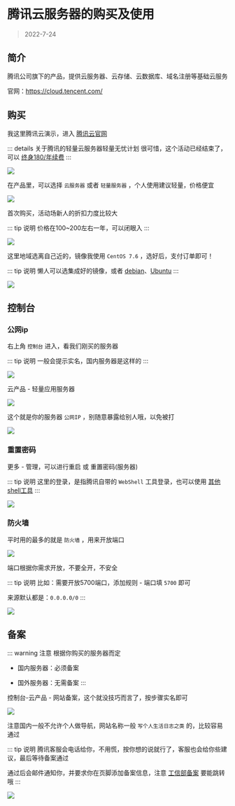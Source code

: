 # 腾讯云服务器的购买及使用

> 2022-7-24



## 简介

腾讯公司旗下的产品，提供云服务器、云存储、云数据库、域名注册等基础云服务

官网：https://cloud.tencent.com/


## 购买

我这里腾讯云演示，进入 [腾讯云官网](https://cloud.tencent.com/)

::: details 关于腾讯的轻量云服务器轻量无忧计划
很可惜，这个活动已经结束了，可以 [终身180/年续费](https://cloud.tencent.com/act/lighthouse?fromSource=gwzcw.1293314.1293314.1293314)
:::

![](/server/tencent/tencent-01.png)


在产品里，可以选择 `云服务器` 或者 `轻量服务器` ，个人使用建议轻量，价格便宜

![](/server/tencent/tencent-02.png)


首次购买，活动场新人的折扣力度比较大

::: tip 说明
价格在100~200左右一年，可以闭眼入
:::

![](/server/tencent/tencent-03.png)



这里地域选离自己近的，镜像我使用 `CentOS 7.6` ，选好后，支付订单即可！

::: tip 说明
懒人可以选集成好的镜像，或者 [debian](https://www.debian.org/)、[Ubuntu](https://cn.ubuntu.com/)
:::

![](/server/tencent/tencent-04.png)









## 控制台


### 公网ip

右上角 `控制台` 进入，看我们刚买的服务器

::: tip 说明
一般会提示实名，国内服务器是这样的
:::

![](/server/tencent/tencent-05.png)


云产品 - 轻量应用服务器

![](/server/tencent/tencent-06.png)


这个就是你的服务器 `公网IP` ，别随意暴露给别人哦，以免被打

![](/server/tencent/tencent-07.png)




### 重置密码

更多 - 管理，可以进行重启 或 重置密码(服务器)

::: tip 说明
这里的登录，是指腾讯自带的 `WebShell` 工具登录，也可以使用 [其他shell工具](../shell/)
:::

![](/server/tencent/tencent-08.png)




### 防火墙

平时用的最多的就是 `防火墙` ，用来开放端口

![](/server/tencent/tencent-09.png)


端口根据你需求开放，不要全开，不安全

::: tip 说明
比如：需要开放5700端口，添加规则 - 端口填 `5700` 即可

来源默认都是：`0.0.0.0/0`
:::

![](/server/tencent/tencent-10.png)





## 备案

::: warning 注意
根据你购买的服务器而定

* 国内服务器：必须备案

* 国外服务器：无需备案
:::

控制台-云产品 - 网站备案，这个就没技巧而言了，按步骤实名即可

![](/server/tencent/tencent-11.png)


注意国内一般不允许个人做导航，网站名称一般 `写个人生活日志之类` 的，比较容易通过

::: tip 说明
腾讯客服会电话给你，不用慌，按你想的说就行了，客服也会给你些建议，最后等待备案通过

通过后会邮件通知你，并要求你在页脚添加备案信息，注意 [工信部备案](https://beian.miit.gov.cn/) 要能跳转哦
:::

![](/server/tencent/tencent-12.png)
